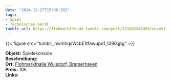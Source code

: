 ```yaml
---
date: "2014-12-27T15:06:28Z"
tags:
- Spiel
- Technisches Gerät
tumblr_url: https://flohmarktfunde.tumblr.com/post/131682346493/objekt-spielekonsole-beschreibung-lorem-ipsum
---
```

 {{< figure src="tumblr_nwmhqsWcbE1tfawupo1_1280.jpg" >}}  

**Objekt:** Spielekonsole  
**Beschreibung:**   
**Ort:** [Flohmarkthalle Wulsdorf, Bremerhaven](http://www.wulsdorfer-flohmarkthallen.de/)  
**Preis:** 10€  
**Links:** 
